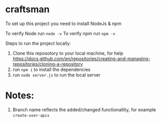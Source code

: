 # craftsman

To set up this project you need to install NodeJs & npm


To verify Node run `node -v`
To verify npm run `npm -v`

Steps to run the project locally:
1) Clone this reposotory to your local machine, for help https://docs.github.com/en/repositories/creating-and-managing-repositories/cloning-a-repository
2) run `npm i` to install the dependencies
3) run `node server.js` to run the local server

# Notes:
1) Branch name reflects the added/changed functionallity, for example `create-user-apis`